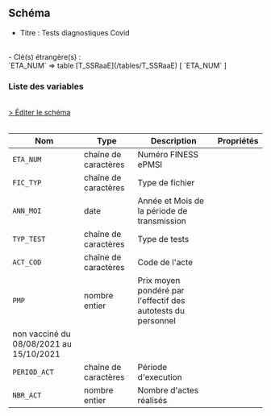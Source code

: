## Schéma

- Titre : Tests diagnostiques Covid
<br />
- Clé(s) étrangère(s) : <br />
`ETA_NUM` => table [T_SSRaaE](/tables/T_SSRaaE) [ `ETA_NUM` ]<br />

### Liste des variables
<br />
<div>
    <a href="https://gitlab.com/healthdatahub/schema-snds/edit/master/schemas/PMSI%20SSR/T_SSRaaSUP_DSC.json"  
    arget="_blank" rel="noopener noreferrer">> Éditer le schéma</a>
    <OutboundLink />
</div>
<br />

Nom|Type|Description|Propriétés
-|-|-|-
`ETA_NUM`|chaîne de caractères|Numéro FINESS ePMSI||
`FIC_TYP`|chaîne de caractères|Type de fichier||
`ANN_MOI`|date|Année et Mois de la période de transmission||
`TYP_TEST`|chaîne de caractères|Type de tests||
`ACT_COD`|chaîne de caractères|Code de l&#x27;acte||
`PMP`|nombre entier|Prix moyen pondéré par l&#x27;effectif des autotests du personnel 
non vacciné du 08/08/2021 au 15/10/2021 ||
`PERIOD_ACT`|chaîne de caractères|Période d&#x27;execution||
`NBR_ACT`|nombre entier|Nombre d&#x27;actes réalisés||

